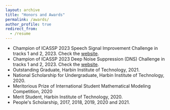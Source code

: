 ```yaml
---
layout: archive
title: "Honors and Awards"
permalink: /awards/
author_profile: true
redirect_from:
  - /resume
---
```


* Champion of ICASSP 2023 Speech Signal Improvement Challenge in tracks 1 and 2, 2023. Check the [website](https://www.microsoft.com/en-us/research/academic-program/speech-signal-improvement-challenge-icassp-2023/).
* Champion of ICASSP 2023 Deep Noise Suppression (DNS) Challenge in tracks 1 and 2, 2023. Check the [website](https://www.microsoft.com/en-us/research/academic-program/deep-noise-suppression-challenge-icassp-2023/).
* Outstanding Graduate, Harbin Institute of Technology, 2021.
* National Scholarship for Undergraduate, Harbin Institute of Technology, 2020.
* Meritorious Prize of International Student Mathematical Modeling Competition, 2020
* Merit Student, Harbin Institute of Technology, 2020.
* People's Scholarship, 2017, 2018, 2019, 2020 and 2021.

